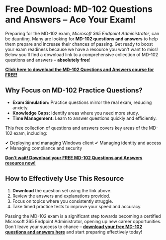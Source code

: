 # Free Download: MD-102 Questions and Answers – Ace Your Exam!

Preparing for the MD-102 exam, *Microsoft 365 Endpoint Administrator*, can be daunting. Many are looking for **MD-102 questions and answers** to help them prepare and increase their chances of passing. Get ready to boost your exam readiness because we have a resource you won't want to miss! Below you'll find a download link to a comprehensive collection of MD-102 questions and answers – **absolutely free**!

[**Click here to download the MD-102 Questions and Answers course for FREE!**](https://udemywork.com/md-102-questions-and-answers)

## Why Focus on MD-102 Practice Questions?

*   **Exam Simulation:** Practice questions mirror the real exam, reducing anxiety.
*   **Knowledge Gaps:** Identify areas where you need more study.
*   **Time Management:** Learn to answer questions quickly and efficiently.

This free collection of questions and answers covers key areas of the MD-102 exam, including:

✔ Deploying and managing Windows client
✔ Managing identity and access
✔ Managing compliance and security

[**Don't wait! Download your FREE MD-102 Questions and Answers resource now!**](https://udemywork.com/md-102-questions-and-answers)

## How to Effectively Use This Resource

1.  **Download** the question set using the link above.
2.  Review the answers and explanations provided.
3.  Focus on topics where you consistently struggle.
4.  Take timed practice tests to improve your speed and accuracy.

Passing the MD-102 exam is a significant step towards becoming a certified Microsoft 365 Endpoint Administrator, opening up new career opportunities. Don't leave your success to chance – **[download your free MD-102 questions and answers here](https://udemywork.com/md-102-questions-and-answers)** and start preparing effectively today!
